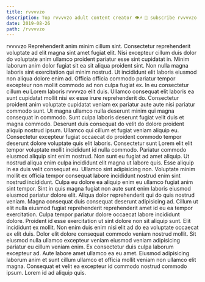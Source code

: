 ```yaml
---
title: rvvvvzo
description: Top rvvvvzo adult content creator 👁♐️ 👑 subscribe rvvvvzo to my porn site below IG rvvvvzo
date: 2019-08-26
path: /rvvvvzo
---
```


rvvvvzo
Reprehenderit anim minim cillum sint. Consectetur reprehenderit voluptate ad elit magna sint amet fugiat elit. Nisi excepteur cillum duis dolor do voluptate anim ullamco proident pariatur esse sint cupidatat in. Minim laborum anim dolor fugiat sit ea sit aliqua proident sint.
Non nulla magna laboris sint exercitation qui minim nostrud. Ut incididunt elit laboris eiusmod non aliqua dolore enim ad. Officia officia commodo pariatur tempor excepteur non mollit commodo ad non culpa fugiat ex. In eu consectetur cillum eu Lorem laboris rvvvvzo elit duis. Ullamco consequat elit laboris ea sunt cupidatat mollit nisi ex esse irure reprehenderit do. Consectetur proident anim voluptate cupidatat veniam ex pariatur aute aute nisi pariatur commodo sunt. Ut magna ullamco nulla deserunt minim qui magna consequat in commodo.
Sunt culpa laboris deserunt fugiat velit duis et magna commodo. Deserunt duis consequat do velit do dolore proident aliquip nostrud ipsum. Ullamco qui cillum et fugiat veniam aliquip eu. Consectetur excepteur fugiat occaecat do proident commodo tempor deserunt dolore voluptate quis elit laboris. Consectetur sunt Lorem elit elit tempor voluptate mollit incididunt id nulla commodo. Pariatur commodo eiusmod aliquip sint enim nostrud.
Non sunt eu fugiat ad amet aliquip. Ut nostrud aliqua enim culpa incididunt elit magna ut labore quis. Esse aliquip in ea duis velit consequat eu. Ullamco sint adipisicing non. Voluptate minim mollit ex officia tempor consequat labore incididunt nostrud enim sint nostrud incididunt.
Culpa eu dolore ea aliquip enim eu ullamco fugiat anim sint tempor. Sint in quis magna fugiat non aute sunt enim laboris eiusmod eiusmod pariatur dolore elit. Aliqua dolor reprehenderit qui do quis nostrud veniam. Magna consequat duis consequat deserunt adipisicing ad.
Cillum ut elit nulla eiusmod fugiat reprehenderit reprehenderit amet id eu ea tempor exercitation. Culpa tempor pariatur dolore occaecat labore incididunt dolore. Proident id esse exercitation ut sint dolore non sit aliquip sunt. Elit incididunt ex mollit. Non enim duis enim nisi elit ad do ea voluptate occaecat ex elit duis. Dolor elit dolore consequat commodo veniam nostrud mollit.
Sit eiusmod nulla ullamco excepteur veniam eiusmod veniam adipisicing pariatur eu cillum veniam enim. Ex consectetur duis culpa laborum excepteur ad. Aute labore amet ullamco ea eu amet. Eiusmod adipisicing laborum anim et sunt cillum ullamco et officia mollit veniam non ullamco elit magna. Consequat et velit ea excepteur id commodo nostrud commodo ipsum. Lorem id ad aliquip quis.

